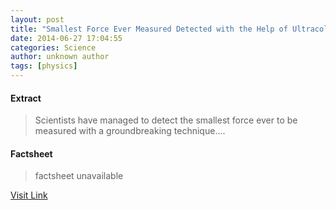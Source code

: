 ```yaml
---
layout: post
title: "Smallest Force Ever Measured Detected with the Help of Ultracold Atoms"
date: 2014-06-27 17:04:55
categories: Science
author: unknown author
tags: [physics]
---
```



#### Extract
>Scientists have managed to detect the smallest force ever to be measured with a groundbreaking technique....

#### Factsheet
>factsheet unavailable

[Visit Link](http://www.scienceworldreport.com/articles/15710/20140627/smallest-force-measured-detected-help-ultracold-atoms.htm)



